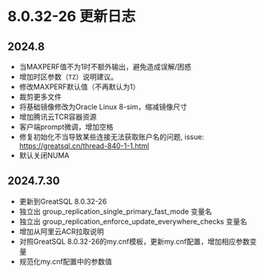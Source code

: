 # 8.0.32-26 更新日志

## 2024.8
* 当MAXPERF值不为1时不额外输出，避免造成误解/困惑
* 增加时区参数（`TZ`）说明建议。
* 修改MAXPERF默认值（不再默认为1）
* 裁剪更多文件
* 将基础镜像修改为Oracle Linux 8-sim，缩减镜像尺寸
* 增加腾讯云TCR容器资源
* 客户端prompt微调，增加空格
* 修复初始化不当导致某些连接无法获取账户名的问题, issue: https://greatsql.cn/thread-840-1-1.html
* 默认关闭NUMA

## 2024.7.30
* 更新到GreatSQL 8.0.32-26
* 独立出 group_replication_single_primary_fast_mode 变量名
* 独立出 group_replication_enforce_update_everywhere_checks 变量名
* 增加从阿里云ACR拉取说明
* 对照GreatSQL 8.0.32-26的my.cnf模板，更新my.cnf配置，增加相应参数变量
* 规范化my.cnf配置中的参数值

[8.0.32-26]: https://gitee.com/GreatSQL/GreatSQL-Docker/tree/greatsql-8.0.32-26/GreatSQL
